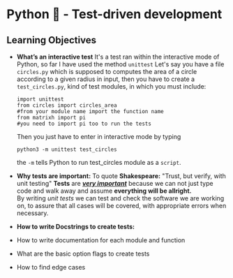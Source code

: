 # **Python :snake: - Test-driven development**

## **Learning Objectives**

- **What’s an interactive test**
	It's a test ran within the interactive mode of Python, so far I have used the method `unittest`
	Let's say you have a file `circles.py` which is supposed to computes the area of a circle according to a given radius in input, then you have to create a `test_circles.py`, kind of test modules, in which you must include:
	```
	import unittest
	from circles import circles_area 
	#from your module name import the function name
	from matrixh import pi
	#you need to import pi too to run the tests
	```

	Then you just have to enter in interactive mode by typing
	```
	python3 -m unittest test_circles
	```
	the `-m` tells Python to run test_circles module as a `script`.

- **Why tests are important:**
	To quote **Shakespeare:** "Trust, but verify, with unit testing"
	**Tests** are <u>***very important***</u> because we can not just type code and walk away and assume **everything will be allright.**<br>
	By writing *unit tests* we can test and check the software we are working on, to assure that all cases will be covered, with appropriate errors when necessary.
- **How to write Docstrings to create tests:**
- How to write documentation for each module and function
- What are the basic option flags to create tests
- How to find edge cases
